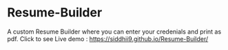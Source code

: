 # Resume-Builder
A custom Resume Builder where you can enter your credenials and print as pdf.
Click to see Live demo : https://siddhii9.github.io/Resume-Builder/
